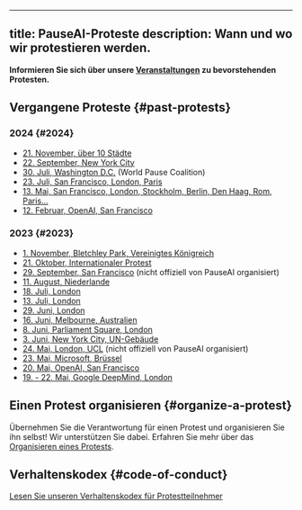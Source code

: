 

---
title: PauseAI-Proteste
description: Wann und wo wir protestieren werden.
---
**Informieren Sie sich über unsere [Veranstaltungen](/events) zu bevorstehenden Protesten.**

## Vergangene Proteste {#past-protests}

### 2024 {#2024}

- [21. November, über 10 Städte](/2024-november)
- [22. September, New York City](https://www.eventbrite.com/e/pauseai-nyc-summit-of-the-future-protest-tickets-905766862067)
- [30. Juli, Washington D.C.](https://www.facebook.com/events/2528518090675538) (World Pause Coalition)
- [23. Juli, San Francisco, London, Paris](https://x.com/PauseAI/status/1816550279095238711)
- [13. Mai, San Francisco, London, Stockholm, Berlin, Den Haag, Rom, Paris...](/2024-may)
- [12. Februar, OpenAI, San Francisco](/2024-february)

### 2023 {#2023}

- [1. November, Bletchley Park, Vereinigtes Königreich](/2023-november-uk)
- [21. Oktober, Internationaler Protest](/2023-oct)
- [29. September, San Francisco](https://metaprotest.org/) (nicht offiziell von PauseAI organisiert)
- [11. August, Niederlande](/2023-august-nl)
- [18. Juli, London](/2023-july-london-18th)
- [13. Juli, London](/2023-july-london-13th)
- [29. Juni, London](/2023-june-london-office-for-ai)
- [16. Juni, Melbourne, Australien](/2023-june-melbourne)
- [8. Juni, Parliament Square, London](/2023-june-london)
- [3. Juni, New York City, UN-Gebäude](/nyc-un-vigil)
- [24. Mai, London, UCL](https://twitter.com/GFuterman/status/1660648998863028230?s=20) (nicht offiziell von PauseAI organisiert)
- [23. Mai, Microsoft, Brüssel](/brussels-microsoft-protest)
- [20. Mai, OpenAI, San Francisco](/openai-protest)
- [19. - 22. Mai, Google DeepMind, London](/2023-may-deepmind-london)

## Einen Protest organisieren {#organize-a-protest}

Übernehmen Sie die Verantwortung für einen Protest und organisieren Sie ihn selbst!
Wir unterstützen Sie dabei.
Erfahren Sie mehr über das [Organisieren eines Protests](/organizing-a-protest).

## Verhaltenskodex {#code-of-conduct}

[Lesen Sie unseren Verhaltenskodex für Protestteilnehmer](/protesters-code-of-conduct)